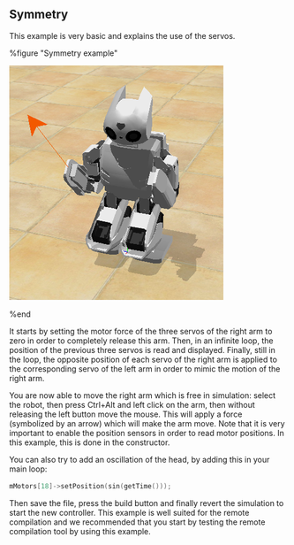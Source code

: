 ## Symmetry

This example is very basic and explains the use of the servos.

%figure "Symmetry example"

![example_symmetry.png](images/example_symmetry.png)

%end

It starts by setting the motor force of the three servos of the right arm to
zero in order to completely release this arm. Then, in an infinite loop, the
position of the previous three servos is read and displayed. Finally, still in
the loop, the opposite position of each servo of the right arm is applied to the
corresponding servo of the left arm in order to mimic the motion of the right
arm.

You are now able to move the right arm which is free in simulation: select the
robot, then press Ctrl+Alt and left click on the arm, then without releasing the
left button move the mouse. This will apply a force (symbolized by an arrow)
which will make the arm move. Note that it is very important to enable the
position sensors in order to read motor positions. In this
example, this is done in the constructor.

You can also try to add an oscillation of the head, by adding this in your main
loop:

```c++
mMotors[18]->setPosition(sin(getTime()));
```

Then save the file, press the build button and finally revert the simulation to
start the new controller. This example is well suited for the remote compilation
and we recommended that you start by testing the remote compilation tool by using
this example.

